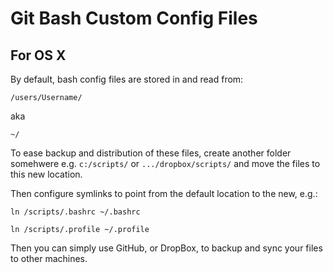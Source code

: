 # Git Bash Custom Config Files

## For OS X

By default, bash config files are stored in and read from:
```
/users/Username/
```
aka
```
~/
```

To ease backup and distribution of these files, create another folder somehwere e.g. `c:/scripts/` or `.../dropbox/scripts/` and move the files to this new location.

Then configure symlinks to point from the default location to the new, e.g.:

`ln /scripts/.bashrc ~/.bashrc`

`ln /scripts/.profile ~/.profile`

Then you can simply use GitHub, or DropBox, to backup and sync your files to other machines.
